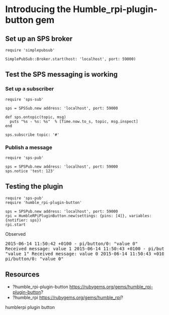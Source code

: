 # Introducing the Humble_rpi-plugin-button gem

## Set up an SPS broker

    require 'simplepubsub'

    SimplePubSub::Broker.start(host: 'localhost', port: 59000)

## Test the SPS messaging is working

### Set up a subscriber

    require 'sps-sub'

    sps = SPSSub.new address: 'localhost', port: 59000

    def sps.ontopic(topic, msg)
      puts "%s - %s: %s"  % [Time.now.to_s, topic, msg.inspect]
    end

    sps.subscribe topic: '#'

### Publish a message

    require 'sps-pub'

    sps = SPSPub.new address: 'localhost', port: 59000
    sps.notice 'test: 123'


## Testing the plugin

    require 'sps-pub'
    require 'humble_rpi-plugin-button'

    sps = SPSPub.new address: 'localhost', port: 59000
    rpi = HumbleRPiPluginButton.new(settings: {pins: [4]}, variables: {notifier: sps})
    rpi.start

Observed <pre>2015-06-14 11:50:42 +0100 - pi/button/0: "value 0"
Received message: value 1
2015-06-14 11:50:43 +0100 - pi/button/0: "value 1"
Received message: value 0
2015-06-14 11:50:43 +0100 - pi/button/0: "value 0"
</pre>


## Resources

* ?humble_rpi-plugin-button https://rubygems.org/gems/humble_rpi-plugin-button?
* ?humble_rpi https://rubygems.org/gems/humble_rpi?

humblerpi plugin button
